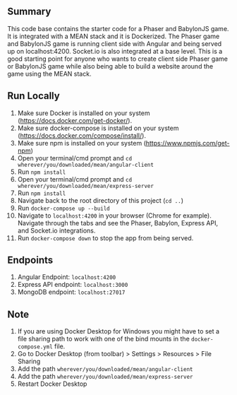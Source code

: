 Summary
----------

This code base contains the starter code for a Phaser and BabylonJS game. It is integrated with a MEAN stack and it is Dockerized. The Phaser game and BabylonJS game is running client side with Angular and being served up on localhost:4200. Socket.io is also integrated at a base level. This is a good starting point for anyone who wants to create client side Phaser game or BabylonJS game while also being able to build a website around the game using the MEAN stack.

Run Locally
-----------

1. Make sure Docker is installed on your system (https://docs.docker.com/get-docker/).
2. Make sure docker-compose is installed on your system (https://docs.docker.com/compose/install/).
3. Make sure npm is installed on your system (https://www.npmjs.com/get-npm)
4. Open your terminal/cmd prompt and `cd wherever/you/downloaded/mean/angular-client`
5. Run `npm install`
6. Open your terminal/cmd prompt and `cd wherever/you/downloaded/mean/express-server`
7. Run `npm install`
8. Navigate back to the root directory of this project (`cd ..`)
9. Run `docker-compose up --build`
10. Navigate to `localhost:4200` in your browser (Chrome for example). Navigate through the tabs and see the Phaser, Babylon, Express API, and Socket.io integrations.
11. Run `docker-compose down` to stop the app from being served.

Endpoints
----------

1. Angular Endpoint: `localhost:4200`
2. Express API endpoint: `localhost:3000`
3. MongoDB endpoint: `localhost:27017`

Note
----------

1. If you are using Docker Desktop for Windows you might have to set a file sharing path to work with one of the bind mounts in the `docker-compose.yml` file.
2. Go to Docker Desktop (from toolbar) > Settings > Resources > File Sharing
3. Add the path `wherever/you/downloaded/mean/angular-client`
4. Add the path `wherever/you/downloaded/mean/express-server`
5. Restart Docker Desktop


